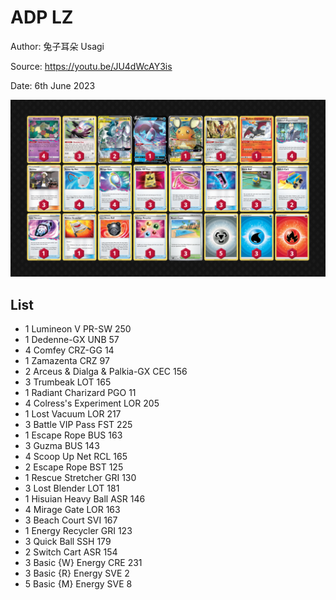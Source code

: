 # ADP LZ

Author: 兔子耳朵 Usagi

Source: <https://youtu.be/JU4dWcAY3is>

Date: 6th June 2023

![decklist](../../images/SVI/ADP%20LZ/1-%20ADP%20LZ.png)

## List

* 1 Lumineon V PR-SW 250
* 1 Dedenne-GX UNB 57
* 4 Comfey CRZ-GG 14
* 1 Zamazenta CRZ 97
* 2 Arceus & Dialga & Palkia-GX CEC 156
* 3 Trumbeak LOT 165
* 1 Radiant Charizard PGO 11
* 4 Colress's Experiment LOR 205
* 1 Lost Vacuum LOR 217
* 3 Battle VIP Pass FST 225
* 1 Escape Rope BUS 163
* 3 Guzma BUS 143
* 4 Scoop Up Net RCL 165
* 2 Escape Rope BST 125
* 1 Rescue Stretcher GRI 130
* 3 Lost Blender LOT 181
* 1 Hisuian Heavy Ball ASR 146
* 4 Mirage Gate LOR 163
* 3 Beach Court SVI 167
* 1 Energy Recycler GRI 123
* 3 Quick Ball SSH 179
* 2 Switch Cart ASR 154
* 3 Basic {W} Energy CRE 231
* 3 Basic {R} Energy SVE 2
* 5 Basic {M} Energy SVE 8
